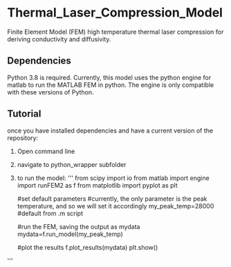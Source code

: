 # Thermal_Laser_Compression_Model

Finite Element Model (FEM) high temperature thermal laser compression for deriving conductivity and diffusivity.


## Dependencies
Python 3.8 is required. Currently, this model uses the python engine for matlab to run the MATLAB FEM in python. The engine is only compatible with these versions of Python.

## Tutorial
once you have installed dependencies and have a current version of the repository:
1. Open command line
2. navigate to python_wrapper subfolder
3. to run the model:
'''
    from scipy import io
    from matlab import engine
    import runFEM2 as f
    from matplotlib import pyplot as plt
    
    #set default parameters
    #currently, the only parameter is the peak temperature, and so we will set it accordingly
    my_peak_temp=28000 #default from .m script
    
    #run the FEM, saving the output as mydata
    mydata=f.run_model(my_peak_temp)
    
    #plot the results
    f.plot_results(mydata)
    plt.show()
    
'''

